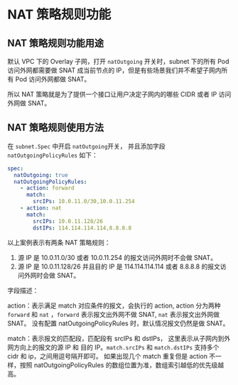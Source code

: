 # NAT 策略规则功能

## NAT 策略规则功能用途

默认 VPC 下的 Overlay 子网，打开 `natOutgoing` 开关时，subnet 下的所有 Pod 访问外网都需要做 SNAT 成当前节点的 IP，但是有些场景我们并不希望子网内所有 Pod 访问外网都做 SNAT。

所以 NAT 策略就是为了提供一个接口让用户决定子网内的哪些 CIDR 或者 IP 访问外网做 SNAT。

## NAT 策略规则使用方法

在 `subnet.Spec` 中开启 `natOutgoing`开关， 并且添加字段 `natOutgoingPolicyRules` 如下：

```yaml
spec:
  natOutgoing: true
  natOutgoingPolicyRules:
    - action: forward
      match:
        srcIPs: 10.0.11.0/30,10.0.11.254
    - action: nat
      match:
        srcIPs: 10.0.11.128/26
        dstIPs: 114.114.114.114,8.8.8.8
```

以上案例表示有两条 NAT 策略规则：

1. 源 IP 是 10.0.11.0/30 或者 10.0.11.254  的报文访问外网时不会做 SNAT。
2. 源 IP 是 10.0.11.128/26 并且目的 IP 是 114.114.114.114 或者 8.8.8.8 的报文访问外网时会做 SNAT。

字段描述：

action：表示满足 match 对应条件的报文，会执行的 action, action 分为两种 `forward` 和 `nat` ，`forward` 表示报文出外网不做 SNAT, `nat` 表示报文出外网做 SNAT。
没有配置 natOutgoingPolicyRules 时，默认情况报文仍然是做 SNAT。

match：表示报文的匹配段，匹配段有 srcIPs 和 dstIPs， 这里表示从子网内到外网方向上的报文的源 IP 和 目的 IP。`match.srcIPs` 和 `match.dstIPs` 支持多个 cidr 和 ip，之间用逗号隔开即可。
如果出现几个 match 重复但是 action 不一样，按照 natOutgoingPolicyRules 的数组位置为准，数组索引越低的优先级越高。
